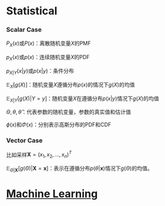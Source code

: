 # Statistical


### Scalar Case
$P_X(x)$或$P(x)$：离散随机变量$X$的PMF

$p_X(x)$或$p(x)$：连续随机变量$X$的PDF

$p_{X|Y}(x|y)$或$p(x|y)$：条件分布

$\mathbb{E}_{X}\left[ g(X)\right]$：随机变量$X$遵循分布$p(x)$的情况下$g(X)$的均值

$\mathbb{E}_{X|Y}\left[g(X) | Y=y\right]$：随机变量$X$在遵循分布$p(x|y)$情况下$g(X)$的均值

$\Theta, \theta,\hat{\theta}$：代表参数的随机变量，参数的真实值和估计值

$\phi(x)$和$\Phi(x)$：分别表示高斯分布的PDF和CDF

### Vector Case

比如采样$\mathbf{X}=(x_1, x_2, ..., x_n)^T$

$\mathbb{E}_{\Theta|\mathbf{X}}\left[g(\Theta)|\mathbf{X}=\mathbf{x} \right]$：表示在遵循分布$p(\theta|\mathbf{x})$情况下$g(\Theta)$的均值。



# [Machine Learning](https://nthu-datalab.github.io/ml/slides/Notation.pdf)


